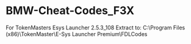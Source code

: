 # BMW-Cheat-Codes_F3X
For TokenMasters Esys Launcher 2.5.3_108
Extract to:
C:\Program Files (x86)\TokenMaster\E-Sys Launcher Premium\FDLCodes
